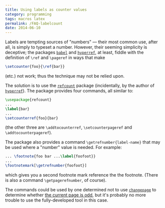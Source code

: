 ```yaml
---
title: Using labels as counter values
category: programming
tags: macros latex
permalink: /FAQ-labelcount
date: 2014-06-10
---
```


Labels are tempting sources of "numbers"&nbsp;&mdash; their most common use,
after all, is simply to typeset a number.  However, their seeming
simplicity is deceptive; the packages [`babel`](https://ctan.org/pkg/babel) and
[`hyperref`](https://ctan.org/pkg/hyperref), at least, fiddle with the definition of
`\ref` and `\pageref` in ways that make
```latex
\setcounter{foo}{\ref{bar}}
```
(etc.) not work; thus the technique may not be relied upon.

The solution is to use the [`refcount`](https://ctan.org/pkg/refcount) package (incidentally,
by the author of [`hyperref`](https://ctan.org/pkg/hyperref)).  The package provides four
commands, all similar to:
```latex
\usepackage{refcount}
...
\label{bar}
...
\setcounterref{foo}{bar}
```
(the other three are `\addtocounterref`, `\setcounterpageref`
and `\addtocounterpageref`).

The package also provides a command
`\getrefnumber{label-name}` that may be used where a
"number" value is needed.  For example:
```latex
... \footnote{foo bar ...\label{foofoot}}
...
\footnotemark[\getrefnumber{foofoot}]
```
which gives you a second footnote mark reference the the footnote.
(There is also a command `\getpagerefnumber`, of course).

The commands could be used by one determined not to use
[`changepage`](https://ctan.org/pkg/changepage) to determine whether 
[the current page is odd](FAQ-oddpage), but it's probably no more
trouble to use the fully-developed tool in this case.


